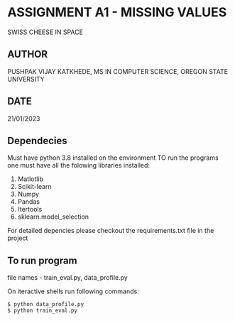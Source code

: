 # ASSIGNMENT A1 - MISSING VALUES
SWISS CHEESE IN SPACE

## AUTHOR 
PUSHPAK VIJAY KATKHEDE, MS IN COMPUTER SCIENCE, OREGON STATE UNIVERSITY

## DATE
21/01/2023

## Dependecies
Must have python 3.8 installed on the environment
TO run the programs one must have all the folowing libraries installed:

1. Matlotlib
2. Scikit-learn
3. Numpy
4. Pandas
5. Itertools
6. sklearn.model_selection

For detailed depencies please checkout the requirements.txt file in the project

## To run program 

file names - train_eval.py, data_profile.py

On iteractive shells run following commands:

```shell
$ python data_profile.py
$ python train_eval.py

```